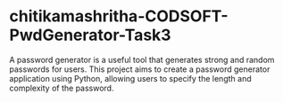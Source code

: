 # chitikamashritha-CODSOFT-PwdGenerator-Task3
A password generator is a useful tool that generates strong and random passwords for users. This project aims to create a password generator application using Python, allowing users to specify the length and complexity of the password.
